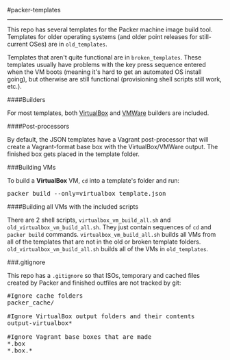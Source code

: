 #packer-templates
- - -

This repo has several templates for the Packer machine image build tool. Templates for older operating systems (and older point releases for still-current OSes) are in `old_templates`.

Templates that aren't quite functional are in `broken_templates`. These templates usually have problems with the key press sequence entered when the VM boots (meaning it's hard to get an automated OS install going), but otherwise are still functional (provisioning shell scripts still work, etc.).

####Builders

For most templates, both [VirtualBox](https://www.virtualbox.org/) and [VMWare](http://www.vmware.com/) builders are included.

####Post-processors 

By default, the JSON templates have a Vagrant post-processor that will create a Vagrant-format base box with the VirtualBox/VMWare output. The finished box gets placed in the template folder.

###Building VMs

To build a **VirtualBox** VM, `cd` into a template's folder and run:

<pre>
packer build --only=virtualbox template.json
</pre>

####Building all VMs with the included scripts

There are 2 shell scripts, `virtualbox_vm_build_all.sh` and `old_virtualbox_vm_build_all.sh`. They just contain sequences of `cd` and `packer build` commands. `virtualbox_vm_build_all.sh` builds all VMs from all of the templates that are not in the old or broken template folders. `old_virtualbox_vm_build_all.sh` builds all of the VMs in `old_templates`.

###.gitignore

This repo has a `.gitignore` so that ISOs, temporary and cached files created by Packer and finished outfiles are not tracked by git:

<pre>
#Ignore cache folders
packer_cache/

#Ignore VirtualBox output folders and their contents
output-virtualbox*

#Ignore Vagrant base boxes that are made
*.box
*.box.*
</pre>